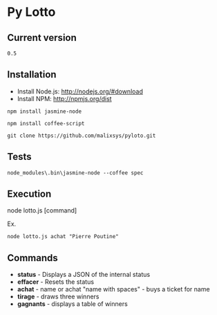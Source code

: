 Py Lotto
===============

Current version
----------------
``
0.5
``

Installation
------------

* Install Node.js: http://nodejs.org/#download
* Install NPM: http://npmjs.org/dist

``
npm install jasmine-node
``

``
npm install coffee-script
``

``
git clone https://github.com/malixsys/pyloto.git
``

Tests
------------
``
node_modules\.bin\jasmine-node --coffee spec
``

Execution
------------
node lotto.js [command]

Ex.

``
node lotto.js achat "Pierre Poutine"
``

Commands
------------
* **status** - Displays a JSON of the internal status
* **effacer** - Resets the status
* **achat** - name or achat "name with spaces" - buys a ticket for name
* **tirage** - draws three winners
* **gagnants** - displays a table of winners


